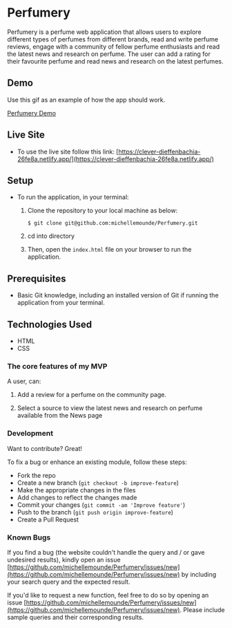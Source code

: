 # Perfumery

Perfumery is a perfume web application that allows users to explore different types of perfumes from different brands, read and write perfume reviews, engage with a community of fellow perfume enthusiasts and read the latest news and research on perfume. The user can add a rating for their favourite perfume and read news and research on the latest perfumes.

## Demo
Use this gif as an example of how the app should work.

[Perfumery Demo](https://www.loom.com/share/d34da50d13aa4ddc90ad75de82d292b9?raw=true "Perfumery Demo")

## Live Site

  * To use the live site follow this link:
   [https://clever-dieffenbachia-26fe8a.netlify.app/](https://clever-dieffenbachia-26fe8a.netlify.app/)

## Setup

  * To run the application, in your terminal:

    1. Clone the repository to your local machine as below:

        ```console
        $ git clone git@github.com:michellemounde/Perfumery.git
        ```
    2. cd into directory
    3. Then, open the `index.html` file on your browser to run the application.

## Prerequisites

- Basic Git knowledge, including an installed version of Git if running the application from your terminal.

## Technologies Used

- HTML
- CSS

### The core features of my MVP

A user, can:

1. Add a review for a perfume on the community page.

2. Select a source to view the latest news and research on perfume available from the News page

### Development

Want to contribute? Great!

To fix a bug or enhance an existing module, follow these steps:

- Fork the repo
- Create a new branch (`git checkout -b improve-feature`)
- Make the appropriate changes in the files
- Add changes to reflect the changes made
- Commit your changes (`git commit -am 'Improve feature'`)
- Push to the branch (`git push origin improve-feature`)
- Create a Pull Request

### Known Bugs

If you find a bug (the website couldn't handle the query and / or gave undesired results), kindly open an issue [https://github.com/michellemounde/Perfumery/issues/new](https://github.com/michellemounde/Perfumery/issues/new) by including your search query and the expected result.

If you'd like to request a new function, feel free to do so by opening an issue [https://github.com/michellemounde/Perfumery/issues/new](https://github.com/michellemounde/Perfumery/issues/new). Please include sample queries and their corresponding results.
